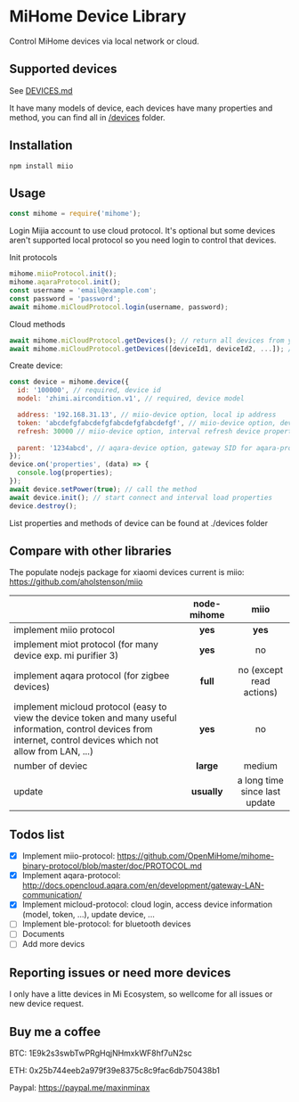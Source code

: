 # MiHome Device Library

Control MiHome devices via local network or cloud.

## Supported devices

See [DEVICES.md](DEVICES.md)

It have many models of device, each devices have many properties and method, you can find all in [/devices](/devices) folder.

## Installation

```
npm install miio
```

## Usage

```javascript
const mihome = require('mihome');
```

Login Mijia account to use cloud protocol. It's optional but some devices aren't supported local protocol so you need login to control that devices.

Init protocols

```javascript
mihome.miioProtocol.init();
mihome.aqaraProtocol.init();
const username = 'email@example.com';
const password = 'password';
await mihome.miCloudProtocol.login(username, password);
```

Cloud methods

```javascript
await mihome.miCloudProtocol.getDevices(); // return all devices from your acount with all information (deviceId, token, model ...) to create device in the next step
await mihome.miCloudProtocol.getDevices([deviceId1, deviceId2, ...]); // get devices information from list ids
```

Create device:

```javascript
const device = mihome.device({
  id: '100000', // required, device id
  model: 'zhimi.aircondition.v1', // required, device model

  address: '192.168.31.13', // miio-device option, local ip address
  token: 'abcdefgfabcdefgfabcdefgfabcdefgf', // miio-device option, device token
  refresh: 30000 // miio-device option, interval refresh device properties in ms
  
  parent: '1234abcd', // aqara-device option, gateway SID for aqara-protocol device
});
device.on('properties', (data) => {
  console.log(properties);
});
await device.setPower(true); // call the method
await device.init(); // start connect and interval load properties
device.destroy();
```

List properties and methods of device can be found at ./devices folder

## Compare with other libraries

The populate nodejs package for xiaomi devices current is miio: https://github.com/aholstenson/miio

| | node-mihome | miio |
| :--- |:----: | :-----:|
| implement miio protocol | **yes** | **yes** |
| implement miot protocol (for many device exp. mi purifier 3) | **yes** | no |
| implement aqara protocol (for zigbee devices) | **full** | no (except read actions) |
| implement micloud protocol (easy to view the device token and many useful information, control devices from internet, control devices which not allow from LAN, ...) | **yes** | no |
| number of deviec | **large** | medium |
| update | **usually** | a long time since last update |


## Todos list

- [x] Implement miio-protocol: https://github.com/OpenMiHome/mihome-binary-protocol/blob/master/doc/PROTOCOL.md
- [x] Implement aqara-protocol: http://docs.opencloud.aqara.com/en/development/gateway-LAN-communication/
- [x] Implement micloud-protocol: cloud login, access device information (model, token, ...), update device, ...
- [ ] Implement ble-protocol: for bluetooth devices
- [ ] Documents
- [ ] Add more devics

## Reporting issues or need more devices

I only have a litte devices in Mi Ecosystem, so wellcome for all issues or new device request.

## Buy me a coffee

BTC: 1E9k2s3swbTwPRgHqjNHmxkWF8hf7uN2sc

ETH: 0x25b744eeb2a979f39e8375c8c9fac6db750438b1

Paypal: https://paypal.me/maxinminax
